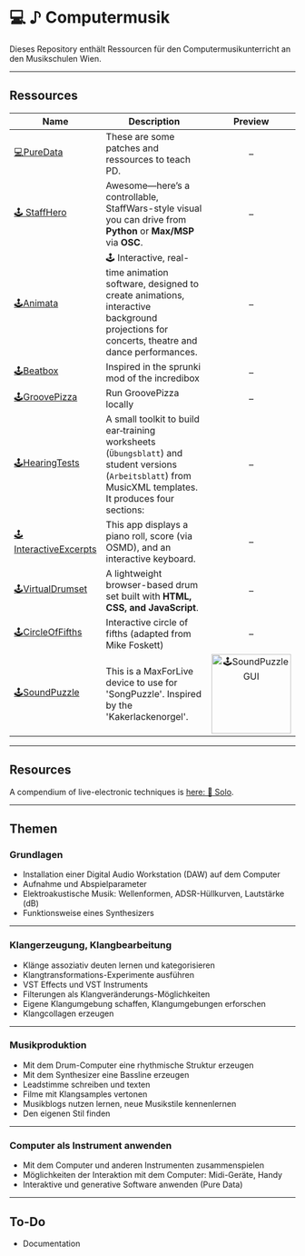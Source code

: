 # 💻 ♪ Computermusik

Dieses Repository enthält Ressourcen für den Computermusikunterricht an den Musikschulen Wien.

---

## Ressources

<!-- BEGIN: SUBMODULE_TABLE -->

| Name                                                                     | Description                                                                                                                                                    | Preview                                                                                                                             |
| ------------------------------------------------------------------------ | -------------------------------------------------------------------------------------------------------------------------------------------------------------- |:-----------------------------------------------------------------------------------------------------------------------------------:|
| [💻PureData](https://github.com/AdrianArtacho/teach_puredata.git)        | These are some patches and ressources to teach PD.                                                                                                             | –                                                                                                                                   |
| [🕹 StaffHero](https://github.com/AdrianArtacho/teach_staffhero)         | Awesome—here’s a controllable, StaffWars-style visual you can drive from **Python** or **Max/MSP** via **OSC**.                                                | –                                                                                                                                   |
| [🕹Animata](https://github.com/AdrianArtacho/teach_animata.git)          | 🕹️ Interactive, real-time animation software, designed to create animations, interactive background projections for concerts, theatre and dance performances. | –                                                                                                                                   |
| [🕹Beatbox](https://github.com/AdrianArtacho/teach_beatbox.git)          | Inspired in the sprunki mod of the incredibox                                                                                                                  | –                                                                                                                                   |
| [🕹GroovePizza](https://github.com/AdrianArtacho/teach_GroovePizza)      | Run GroovePizza locally                                                                                                                                        | –                                                                                                                                   |
| [🕹HearingTests](https://github.com/AdrianArtacho/teach_gehoertest.git)  | A small toolkit to build ear‑training worksheets (`Übungsblatt`) and student versions (`Arbeitsblatt`) from MusicXML templates. It produces four sections:     | –                                                                                                                                   |
| [🕹InteractiveExcerpts](https://github.com/AdrianArtacho/teach_excerpts) | This app displays a piano roll, score (via OSMD), and an interactive keyboard.                                                                                 | –                                                                                                                                   |
| [🕹VirtualDrumset](https://github.com/AdrianArtacho/teach_drumset.git)   | A lightweight browser-based drum set built with **HTML, CSS, and JavaScript**.                                                                                 | –                                                                                                                                   |
| [🕹️CircleOfFifths](https://github.com/AdrianArtacho/teach_circle)       | Interactive circle of fifths (adapted from Mike Foskett)                                                                                                       | –                                                                                                                                   |
| [🕹️SoundPuzzle](https://github.com/AdrianArtacho/teach_soundpuzzle)     | This is a MaxForLive device to use for 'SongPuzzle'. Inspired by the 'Kakerlackenorgel'.                                                                       | <img src="https://raw.githubusercontent.com/AdrianArtacho/teach_soundpuzzle/HEAD/img/gui.png" width="140" alt="🕹️SoundPuzzle GUI"> |

<!-- END: SUBMODULE_TABLE -->

---

## Resources

A compendium of live-electronic techniques is [here: 🧠 Solo](https://bitbucket.org/artachoscores/solo).

---

## Themen

### Grundlagen

- Installation einer Digital Audio Workstation (DAW) auf dem Computer
- Aufnahme und Abspielparameter
- Elektroakustische Musik: Wellenformen, ADSR-Hüllkurven, Lautstärke (dB)
- Funktionsweise eines Synthesizers

---

### Klangerzeugung, Klangbearbeitung

- Klänge assoziativ deuten lernen und kategorisieren
- Klangtransformations-Experimente ausführen
- VST Effects und VST Instruments
- Filterungen als Klangveränderungs-Möglichkeiten
- Eigene Klangumgebung schaffen, Klangumgebungen erforschen
- Klangcollagen erzeugen

---

### Musikproduktion

- Mit dem Drum-Computer eine rhythmische Struktur erzeugen
- Mit dem Synthesizer eine Bassline erzeugen
- Leadstimme schreiben und texten
- Filme mit Klangsamples vertonen
- Musikblogs nutzen lernen, neue Musikstile kennenlernen
- Den eigenen Stil finden

---

### Computer als Instrument anwenden

- Mit dem Computer und anderen Instrumenten zusammenspielen
- Möglichkeiten der Interaktion mit dem Computer: Midi-Geräte, Handy
- Interaktive und generative Software anwenden (Pure Data)

---

## To-Do



* Documentation
